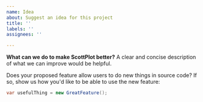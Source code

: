 ```yaml
---
name: Idea
about: Suggest an idea for this project
title: ''
labels: ''
assignees: ''

---
```


**What can we do to make ScottPlot better?**
A clear and concise description of what we can improve would be helpful.

Does your proposed feature allow users to do new things in source code? If so, show us how you'd like to be able to use the new feature:

```cs
var usefulThing = new GreatFeature();
```
